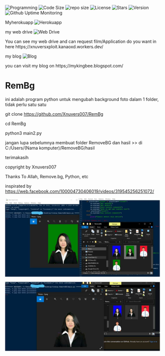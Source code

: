 ![Programming](https://img.shields.io/github/languages/top/Xnuvers007/RemBg?color=red&logo=python&logoColor=orange "python")
![Code Size](https://img.shields.io/github/languages/code-size/xnuvers007/RemBg "code size")
![repo size](https://img.shields.io/github/repo-size/xnuvers007/RemBg?color=green "Repo Size")
![License](https://img.shields.io/github/license/xnuvers007/RemBg?color=blue&logo=samsung&logoColor=red&style=plastic "License")
![Stars](https://img.shields.io/github/stars/xnuvers007?affiliations=OWNER&color=blue&label=github&logo=github&logoColor=blue&style=social "My Stars")
![Version](https://img.shields.io/github/v/tag/xnuvers007/RemBg "Tag Version")
![Github Uptime Monitoring](https://img.shields.io/uptimerobot/ratio/m789702694-8f731923aae2b25359d5ae56 "My github monitoring")

Myherokuapp ![Herokuapp](https://img.shields.io/uptimerobot/ratio/m789702776-4d37fcaadf8744cce28de867 "My Heroku")

my web drive ![Web Drive](https://img.shields.io/uptimerobot/ratio/m789702778-e5b55caf98c8a6e1165d9edf "My Web Drive")

You can see my web drive and can request film/Application do you want in here https;//xnuversxploit.kanaoxd.workers.dev/

my blog ![Blog](https://img.shields.io/uptimerobot/ratio/m789702782-6cb86851174ea35bb725892a "my blog")

you can visit my blog on https;//mykingbee.blogspot.com/

# RemBg
ini adalah program python untuk mengubah background foto dalam 1 folder, tidak perlu satu satu

git clone https://github.com/Xnuvers007/RemBg

cd RemBg

python3 main2.py

jangan lupa sebelumnya membuat folder RemoveBG dan hasil >> di C:/Users/(Nama komputer)/RemoveBG/hasil

terimakasih

copyright by Xnuvers007

Thanks To Allah, Remove.bg, Python, etc

inspirated by https://web.facebook.com/100004730406019/videos/319545256251072/

![Image 1](https://github.com/Xnuvers007/RemBg/blob/main/image/image2%20(1).jpg "gambar")

![Image 2](https://github.com/Xnuvers007/RemBg/blob/main/image/image2%20(2).jpg "gambar2")
